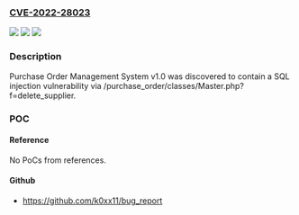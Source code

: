 ### [CVE-2022-28023](https://cve.mitre.org/cgi-bin/cvename.cgi?name=CVE-2022-28023)
![](https://img.shields.io/static/v1?label=Product&message=n%2Fa&color=blue)
![](https://img.shields.io/static/v1?label=Version&message=n%2Fa&color=blue)
![](https://img.shields.io/static/v1?label=Vulnerability&message=n%2Fa&color=brighgreen)

### Description

Purchase Order Management System v1.0 was discovered to contain a SQL injection vulnerability via /purchase_order/classes/Master.php?f=delete_supplier.

### POC

#### Reference
No PoCs from references.

#### Github
- https://github.com/k0xx11/bug_report

